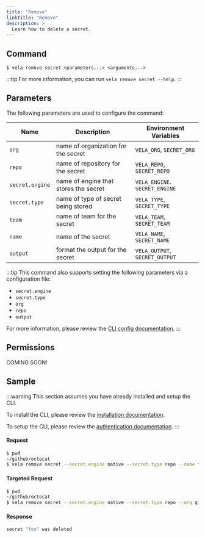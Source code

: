 ```yaml
---
title: "Remove"
linkTitle: "Remove"
description: >
  Learn how to delete a secret.
---
```


## Command

```
$ vela remove secret <parameters...> <arguments...>
```

:::tip
For more information, you can run `vela remove secret --help`.
:::

## Parameters

The following parameters are used to configure the command:

| Name            | Description                           | Environment Variables          |
| --------------- | ------------------------------------- | ------------------------------ |
| `org`           | name of organization for the secret   | `VELA_ORG`, `SECRET_ORG`       |
| `repo`          | name of repository for the secret     | `VELA_REPO`, `SECRET_REPO`     |
| `secret.engine` | name of engine that stores the secret | `VELA_ENGINE`. `SECRET_ENGINE` |
| `secret.type`   | name of type of secret being stored   | `VELA_TYPE`, `SECRET_TYPE`     |
| `team`          | name of team for the secret           | `VELA_TEAM`, `SECRET_TEAM`     |
| `name`          | name of the secret                    | `VELA_NAME`, `SECRET_NAME`     |
| `output`        | format the output for the secret      | `VELA_OUTPUT`, `SECRET_OUTPUT` |

:::tip
This command also supports setting the following parameters via a configuration file:

- `secret.engine`
- `secret.type`
- `org`
- `repo`
- `output`

For more information, please review the [CLI config documentation](/docs//docs/reference/cli/config.md).
:::

## Permissions

COMING SOON!

## Sample

:::warning
This section assumes you have already installed and setup the CLI.

To install the CLI, please review the [installation documentation](/docs/reference/cli/install.md).

To setup the CLI, please review the [authentication documentation](/docs/reference/cli/authentication.md).
:::

#### Request

```sh
$ pwd
~/github/octocat
$ vela remove secret --secret.engine native --secret.type repo --name foo 
```

#### Targeted Request

```sh
$ pwd
~/github/octocat
$ vela remove secret --secret.engine native --secret.type repo --org github --repo octocat --name foo
```

#### Response

```sh
secret "foo" was deleted
```
